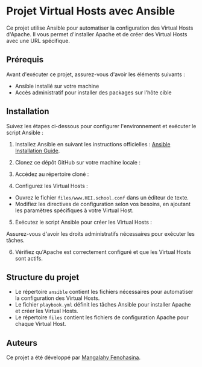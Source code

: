 # Projet Virtual Hosts avec Ansible

Ce projet utilise Ansible pour automatiser la configuration des Virtual Hosts d'Apache. Il vous permet d'installer Apache et de créer des Virtual Hosts avec une URL spécifique.

## Prérequis

Avant d'exécuter ce projet, assurez-vous d'avoir les éléments suivants :

- Ansible installé sur votre machine
- Accès administratif pour installer des packages sur l'hôte cible

## Installation

Suivez les étapes ci-dessous pour configurer l'environnement et exécuter le script Ansible :

1. Installez Ansible en suivant les instructions officielles : [Ansible Installation Guide](https://docs.ansible.com/ansible/latest/installation_guide/index.html).

2. Clonez ce dépôt GitHub sur votre machine locale :

3. Accédez au répertoire cloné :

4. Configurez les Virtual Hosts :

- Ouvrez le fichier `files/www.HEI.school.conf` dans un éditeur de texte.
- Modifiez les directives de configuration selon vos besoins, en ajoutant les paramètres spécifiques à votre Virtual Host.

5. Exécutez le script Ansible pour créer les Virtual Hosts :

Assurez-vous d'avoir les droits administratifs nécessaires pour exécuter les tâches.

6. Vérifiez qu'Apache est correctement configuré et que les Virtual Hosts sont actifs.

## Structure du projet

- Le répertoire `ansible` contient les fichiers nécessaires pour automatiser la configuration des Virtual Hosts.
- Le fichier `playbook.yml` définit les tâches Ansible pour installer Apache et créer les Virtual Hosts.
- Le répertoire `files` contient les fichiers de configuration Apache pour chaque Virtual Host.

## Auteurs

Ce projet a été développé par [Mangalahy Fenohasina](https://github.com/fenohasina90).



